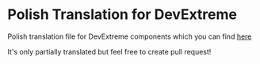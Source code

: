 # Polish Translation for DevExtreme
Polish translation file for DevExtreme components which you can find [here](pl.json)

It's only partially translated but feel free to create pull request!